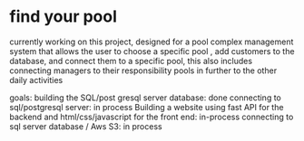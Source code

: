 # find your pool
currently working on this project, designed for a pool complex management system that allows the user to choose a specific pool , add customers to the database, and connect them to a specific pool, this also includes connecting managers to their responsibility pools in further to the other daily activities 


goals:
building the SQL/post gresql server database: done 
connecting to sql/postgresql server: in process
Building a website using fast API for the backend and html/css/javascript for the front end: in-process 
connecting to sql server database / Aws S3: in process




